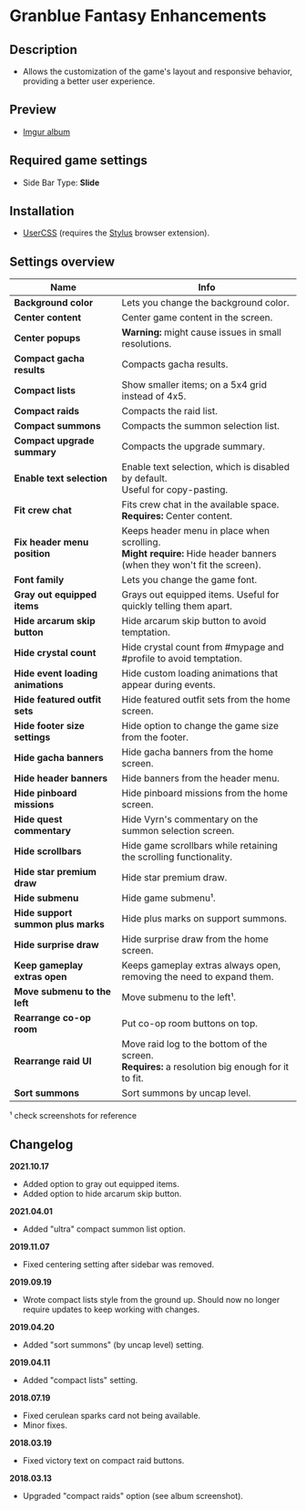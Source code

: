 # Granblue Fantasy Enhancements

## Description

- Allows the customization of the game's layout and responsive behavior, providing a better user experience.

## Preview

- [Imgur album](https://imgur.com/a/kud5i)

## Required game settings

- Side Bar Type: **Slide**

## Installation

- [UserCSS](./granblue-fantasy-enhancements.user.css) (requires the [Stylus](https://github.com/openstyles/stylus#releases) browser extension).

## Settings overview

| Name | Info |
| ---------------------------- | ---------------------------------------------------------------------------------------------------------------------|
| **Background color** | Lets you change the background color. |
| **Center content** | Center game content in the screen. |
| **Center popups** | **Warning:** might cause issues in small resolutions. |
| **Compact gacha results** | Compacts gacha results. |
| **Compact lists** | Show smaller items; on a 5x4 grid instead of 4x5. |
| **Compact raids** | Compacts the raid list. |
| **Compact summons** | Compacts the summon selection list. |
| **Compact upgrade summary** | Compacts the upgrade summary. |
| **Enable text selection** | Enable text selection, which is disabled by default.<br>Useful for copy-pasting. |
| **Fit crew chat** | Fits crew chat in the available space. <br>**Requires:** Center content. |
| **Fix header menu position** | Keeps header menu in place when scrolling.<br>**Might require:** Hide header banners (when they won't fit the screen). |
| **Font family** | Lets you change the game font. |
| **Gray out equipped items** | Grays out equipped items. Useful for quickly telling them apart. |
| **Hide arcarum skip button** | Hide arcarum skip button to avoid temptation. |
| **Hide crystal count** | Hide crystal count from #mypage and #profile to avoid temptation. |
| **Hide event loading animations** | Hide custom loading animations that appear during events. |
| **Hide featured outfit sets** | Hide featured outfit sets from the home screen. |
| **Hide footer size settings** | Hide option to change the game size from the footer. |
| **Hide gacha banners** | Hide gacha banners from the home screen. |
| **Hide header banners** | Hide banners from the header menu. |
| **Hide pinboard missions** | Hide pinboard missions from the home screen. |
| **Hide quest commentary** | Hide Vyrn's commentary on the summon selection screen. |
| **Hide scrollbars** | Hide game scrollbars while retaining the scrolling functionality. |
| **Hide star premium draw** | Hide star premium draw. |
| **Hide submenu** | Hide game submenu&#x00B9;. |
| **Hide support summon plus marks** | Hide plus marks on support summons. |
| **Hide surprise draw** | Hide surprise draw from the home screen. |
| **Keep gameplay extras open** | Keeps gameplay extras always open, removing the need to expand them. |
| **Move submenu to the left** | Move submenu to the left&#x00B9;. |
| **Rearrange co-op room** | Put co-op room buttons on top. |
| **Rearrange raid UI** | Move raid log to the bottom of the screen.<br>**Requires:** a resolution big enough for it to fit. |
| **Sort summons** | Sort summons by uncap level. |

&#x00B9; check screenshots for reference

## Changelog

**2021.10.17**

- Added option to gray out equipped items.
- Added option to hide arcarum skip button.

**2021.04.01**

- Added "ultra" compact summon list option.

**2019.11.07**

- Fixed centering setting after sidebar was removed.

**2019.09.19**

- Wrote compact lists style from the ground up. Should now no longer require updates to keep working with changes.

**2019.04.20**

- Added "sort summons" (by uncap level) setting.

**2019.04.11**

- Added "compact lists" setting.

**2018.07.19**

- Fixed cerulean sparks card not being available.
- Minor fixes.

**2018.03.19**

- Fixed victory text on compact raid buttons.

**2018.03.13**

- Upgraded "compact raids" option (see album screenshot).
